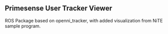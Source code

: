 Primesense User Tracker Viewer
---------------------------

ROS Package based on openni_tracker, with added visualization from NiTE sample program.
